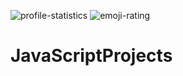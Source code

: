 ![profile-statistics](https://user-images.githubusercontent.com/102403844/212522258-ec60d555-ef70-4f7a-9743-98a2d76babbb.gif)
![emoji-rating](https://user-images.githubusercontent.com/102403844/212518521-218a6212-6fe2-4bee-91d2-009a0359731f.gif)
# JavaScriptProjects
